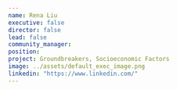 ```yaml
---
name: Rena Liu
executive: false
director: false
lead: false
community_manager:   
position:  
project: Groundbreakers, Socioeconomic Factors
image: ../assets/default_exec_image.png
linkedin: "https://www.linkedin.com/"
---
```

